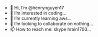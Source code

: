 - 👋 Hi, I’m @henrynguyen17
- 👀 I’m interested in coding...
- 🌱 I’m currently learning aws...
- 💞️ I’m looking to collaborate on nothing...
- 📫 How to reach me: skype hrain1703...

<!---
henrynguyen17/henrynguyen17 is a ✨ special ✨ repository because its `README.md` (this file) appears on your GitHub profile.
You can click the Preview link to take a look at your changes.
--->
